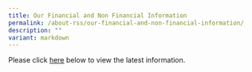 ```yaml
---
title: Our Financial and Non Financial Information
permalink: /about-rss/our-financial-and-non-financial-information/
description: ""
variant: markdown
---
```

Please click [here](/files/Financial%20Information/RSS_Financial_Information_03_Jan_2024.pdf) below to view the latest information.